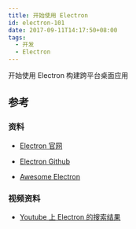 ```yaml
---
title: 开始使用 Electron
id: electron-101
date: 2017-09-11T14:17:50+08:00
tags:
  - 开发
  - Electron
---
```


开始使用 Electron 构建跨平台桌面应用

## 参考

### 资料

- [Electron 官网](https://electron.atom.io/)

- [Electron Github](https://github.com/electron/electron)

- [Awesome Electron](https://github.com/sindresorhus/awesome-electron#community)

### 视频资料

- [Youtube 上 Electron 的搜索结果](https://www.youtube.com/results?search_query=electron)
